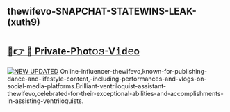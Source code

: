 ## thewifevo-SNAPCHAT-STATEWINS-LEAK-(xuth9)


# <h2><a href="https://mediaupload.pro?-20M">🔗👉 🔴 Private-P𝚑ot𝚘𝚜-V𝚒d𝚎o</a></h2>

[![NEW UPDATED](https://i.imgur.com/0qMVB7G.gif)](https://mediaupload.pro?-20M)
Online-influencer-thewifevo,known-for-publishing-dance-and-lifestyle-content,-including-performances-and-vlogs-on-social-media-platforms.Brilliant-ventriloquist-assistant-thewifevo,celebrated-for-their-exceptional-abilities-and-accomplishments-in-assisting-ventriloquists.  